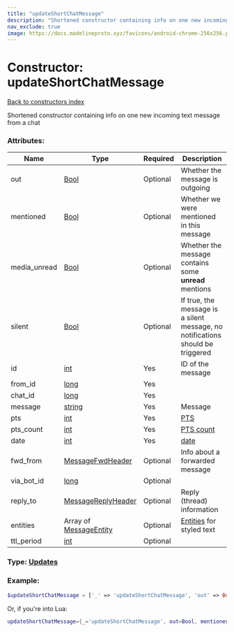 ```yaml
---
title: "updateShortChatMessage"
description: "Shortened constructor containing info on one new incoming text message from a chat"
nav_exclude: true
image: https://docs.madelineproto.xyz/favicons/android-chrome-256x256.png
---
```

# Constructor: updateShortChatMessage  
[Back to constructors index](index.md)



Shortened constructor containing info on one new incoming text message from a chat

### Attributes:

| Name     |    Type       | Required | Description |
|----------|---------------|----------|-------------|
|out|[Bool](../types/Bool.md) | Optional|Whether the message is outgoing|
|mentioned|[Bool](../types/Bool.md) | Optional|Whether we were mentioned in this message|
|media\_unread|[Bool](../types/Bool.md) | Optional|Whether the message contains some **unread** mentions|
|silent|[Bool](../types/Bool.md) | Optional|If true, the message is a silent message, no notifications should be triggered|
|id|[int](../types/int.md) | Yes|ID of the message|
|from\_id|[long](../types/long.md) | Yes|
|chat\_id|[long](../types/long.md) | Yes|
|message|[string](../types/string.md) | Yes|Message|
|pts|[int](../types/int.md) | Yes|[PTS](https://core.telegram.org/api/updates)|
|pts\_count|[int](../types/int.md) | Yes|[PTS count](https://core.telegram.org/api/updates)|
|date|[int](../types/int.md) | Yes|[date](https://core.telegram.org/api/updates)|
|fwd\_from|[MessageFwdHeader](../types/MessageFwdHeader.md) | Optional|Info about a forwarded message|
|via\_bot\_id|[long](../types/long.md) | Optional|
|reply\_to|[MessageReplyHeader](../types/MessageReplyHeader.md) | Optional|Reply (thread) information|
|entities|Array of [MessageEntity](../types/MessageEntity.md) | Optional|[Entities](https://core.telegram.org/api/entities) for styled text|
|ttl\_period|[int](../types/int.md) | Optional|



### Type: [Updates](../types/Updates.md)


### Example:

```php
$updateShortChatMessage = ['_' => 'updateShortChatMessage', 'out' => Bool, 'mentioned' => Bool, 'media_unread' => Bool, 'silent' => Bool, 'id' => int, 'from_id' => long, 'chat_id' => long, 'message' => 'string', 'pts' => int, 'pts_count' => int, 'date' => int, 'fwd_from' => MessageFwdHeader, 'via_bot_id' => long, 'reply_to' => MessageReplyHeader, 'entities' => [MessageEntity, MessageEntity], 'ttl_period' => int];
```  


Or, if you're into Lua:

```lua
updateShortChatMessage={_='updateShortChatMessage', out=Bool, mentioned=Bool, media_unread=Bool, silent=Bool, id=int, from_id=long, chat_id=long, message='string', pts=int, pts_count=int, date=int, fwd_from=MessageFwdHeader, via_bot_id=long, reply_to=MessageReplyHeader, entities={MessageEntity}, ttl_period=int}

```


